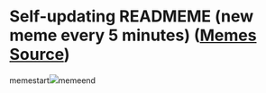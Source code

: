 # Self-updating READMEME (new meme every 5 minutes) ([Memes Source](https://bramses.notion.site/a49c1e962b7646879176ac3b327b6533?v=4d1eda54b170483cb03a40f257231764))

memestart![](https://www.notion.so/image/https%3A%2F%2Fs3-us-west-2.amazonaws.com%2Fsecure.notion-static.com%2F83a75d76-ebf1-4b4c-971a-b79218620652%2F7D9C122A-73F9-4D54-928B-7B324196842B.jpeg?table=block&id=d344b115-211a-44a1-9cf9-f1ce6f53fcc9&cache=v2)memeend

